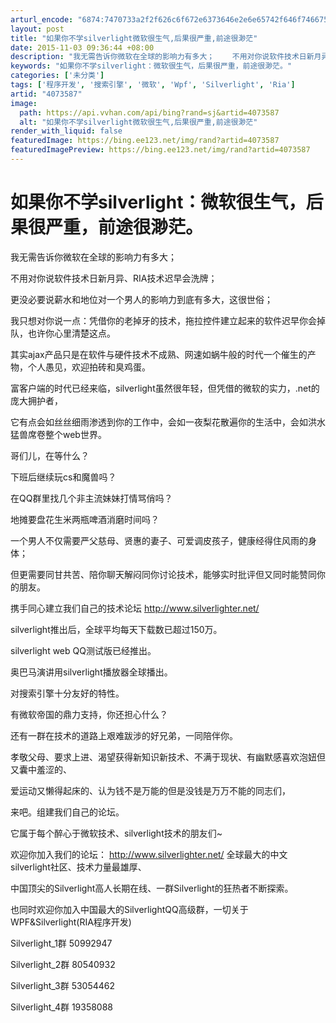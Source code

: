 ```yaml
---
arturl_encode: "6874:7470733a2f2f626c6f672e6373646e2e6e65742f646f746675:6e2f61727469636c652f64657461696c732f34303733353837"
layout: post
title: "如果你不学silverlight微软很生气,后果很严重,前途很渺茫"
date: 2015-11-03 09:36:44 +08:00
description: "我无需告诉你微软在全球的影响力有多大；    不用对你说软件技术日新月异、RIA技术迟早会洗牌；  "
keywords: "如果你不学silverlight：微软很生气，后果很严重，前途很渺茫。"
categories: ['未分类']
tags: ['程序开发', '搜索引擎', '微软', 'Wpf', 'Silverlight', 'Ria']
artid: "4073587"
image:
  path: https://api.vvhan.com/api/bing?rand=sj&artid=4073587
  alt: "如果你不学silverlight微软很生气,后果很严重,前途很渺茫"
render_with_liquid: false
featuredImage: https://bing.ee123.net/img/rand?artid=4073587
featuredImagePreview: https://bing.ee123.net/img/rand?artid=4073587
---
```


# 如果你不学silverlight：微软很生气，后果很严重，前途很渺茫。

我无需告诉你微软在全球的影响力有多大；
  
不用对你说软件技术日新月异、RIA技术迟早会洗牌；
  
更没必要说薪水和地位对一个男人的影响力到底有多大，这很世俗；
  
我只想对你说一点：凭借你的老掉牙的技术，拖拉控件建立起来的软件迟早你会掉队，也许你心里清楚这点。
  
其实ajax产品只是在软件与硬件技术不成熟、网速如蜗牛般的时代一个催生的产物，个人愚见，欢迎拍砖和臭鸡蛋。
  
富客户端的时代已经来临，silverlight虽然很年轻，但凭借的微软的实力，.net的庞大拥护者，
  
它有点会如丝丝细雨渗透到你的工作中，会如一夜梨花散遍你的生活中，会如洪水猛兽席卷整个web世界。
  
哥们儿，在等什么？
  
下班后继续玩cs和魔兽吗？
  
在QQ群里找几个非主流妹妹打情骂俏吗？
  
地摊要盘花生米两瓶啤酒消磨时间吗？
  
一个男人不仅需要严父慈母、贤惠的妻子、可爱调皮孩子，健康经得住风雨的身体；
  
但更需要同甘共苦、陪你聊天解闷同你讨论技术，能够实时批评但又同时能赞同你的朋友。
  
携手同心建立我们自己的技术论坛
<http://www.silverlighter.net/>
  
silverlight推出后，全球平均每天下载数已超过150万。
  
silverlight web QQ测试版已经推出。
  
奥巴马演讲用silverlight播放器全球播出。
  
对搜索引擎十分友好的特性。
  
有微软帝国的鼎力支持，你还担心什么？
  
还有一群在技术的道路上艰难跋涉的好兄弟，一同陪伴你。
  
孝敬父母、要求上进、渴望获得新知识新技术、不满于现状、有幽默感喜欢泡妞但又囊中羞涩的、
  
爱运动又懒得起床的、认为钱不是万能的但是没钱是万万不能的同志们，
  
来吧。组建我们自己的论坛。
  
它属于每个醉心于微软技术、silverlight技术的朋友们~
  
欢迎你加入我们的论坛：
<http://www.silverlighter.net/>
全球最大的中文silverlight社区、技术力量最雄厚、
  
中国顶尖的Silverlight高人长期在线、一群Silverlight的狂热者不断探索。
  
也同时欢迎你加入中国最大的SilverlightQQ高级群，一切关于WPF&Silverlight(RIA程序开发)
  
Silverlight\_1群 50992947
  
Silverlight\_2群 80540932
  
Silverlight\_3群 53054462
  
Silverlight\_4群 19358088